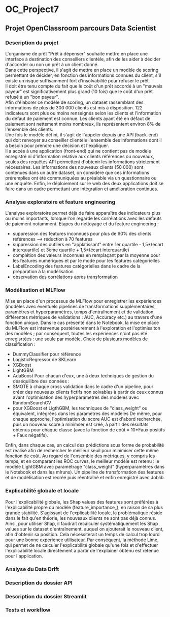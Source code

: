 # OC_Project7
## Projet OpenClassroom parcours Data Scientist

### Description du projet
L'organisme de prêt "Prêt à dépenser" souhaite mettre en place une interface à destination des conseillers clientèle, afin de les aider à décider d'accorder ou non un prêt à un client donné.  
Dans cette perspective, il s'agit de mettre en place un modèle de scoring permettant de décider, en fonction des informations connues du client, s'il existe un risque suffisamment fort d'insolvabilité pour refuser le prêt.  
Il doit être tenu compte du fait que le coût d'un prêt accordé à un "mauvais payeur" est significativement plus grand (10 fois) que le coût d'un prêt refusé à un "bon payeur".  
Afin d'élaborer ce modèle de scoring, un dataset rassemblant des informations de plus de 300 000 clients est mis à disposition. 122 indicateurs sont plus ou moins renseignés selon les clients et l'information du défaut de paiement est connue. Les clients ayant été en défaut de paiement sont nettement moins nombreux, ils représentent environ 8% de l'ensemble des clients.  
Une fois le modèle défini, il s'agit de l'appeler depuis une API (back-end) qui doit renvoyer au conseiller clientèle l'ensemble des informations dont il a besoin pour prendre une décision et l'expliquer.  
Il a accès à une application (front-end) qui ne contient pas de modèle enregistré ni d'information relative aux clients références ou nouveaux, seules des requêtes API permettent d'obtenir les informations strictement nécessaires. Les informations des nouveaux clients (50 000) sont contenues dans un autre dataset, on considère que ces informations préremplies ont été communiquées au préalable via un questionnaire ou une enquête.
Enfin, le déploiement sur le web des deux applications doit se faire dans un cadre permettant une intégration et amélioration continues.

### Analyse exploratoire et feature engineering
L'analyse exploratoire permet déjà de faire apparaître des indicateurs plus ou moins importants, lorsque l'on regarde les corrélations avec les défauts de paiement notamment.
Etapes du nettoyage et du feature engineering :
- suppression des features inconnues pour plus de 60% des clients références --> réduction à 70 features
- suppression des outilers en "applatissant" entre 1er quartile - 1,5*(écart interquartile) et 3ème quartile + 1,5*(écart interquartile)
- complétion des valeurs inconnues en remplaçant par la moyenne pour les features numériques et par le mode pour les features catégorielles
- LabelEncoding des features catégorielles dans le cadre de la préparation à la modélisation
- observation des corrélations après transformation

### Modélisation et MLFlow
Mise en place d'un processus de MLFlow pour enregistrer les expériences (modèles avec éventuels pipelines de transformations supplémentaires, paramètres et hyperparamètres, temps d'entraînement et de validation, différentes métriques de validations : AUC, Accuracy etc.) au travers d'une fonction unique. Dans le cas présenté dans le Notebook, la mise en place du MLFlow est intervenue postérieurement à l'exploration et l'optimisaiton des modèles ; par conséquent, toutes les expériences n'ont pas été enregisrtées : une seule par modèle.
Choix de plusieurs modèles de classification :  
- DummyClassifier pour référence
- LogisticRegressor de SKLearn
- XGBoost
- LightGBM
- AdaBoost
Pour chacun d'eux, une à deux techniques de gestion du déséquilibre des données :
- SMOTE à chaque cross validation dans le cadre d'un pipeline, pour créer des nouveaux clients fictifs non solvables à partir de ceux connus avant l'optimisation des hyperparamètres des modèles avec RandomSearchCV
- pour XGBoost et LigthGBM, les techniques de "class_weight" ou équivalent, intégrées dans les paramètres des modèles
De même, pour chaque approche, l'optimisation du score AUC est d'abord recherchée, puis un nouveau score à minimser est créé, à partir des résultats obtenus pour chaque classe (avec la fonction de coût = 10*Faux positifs + Faux négatifs).

Enfin, dans chaque cas, un calcul des prédictions sous forme de probabilité est réalisé afin de rechercher le meilleur seuil pour minimiser cette même fonction de coût.
Au regard de l'ensemble des métriques, y compris les temps, et en comparant les ROC curves, le meilleur modèle est retenu : le modèle LightGBM avec paramétrage "class_weight" (hyperparamètres dans le Notebook et dans les mlruns).
Un pipeline de transformation des features et de modélisation est recréé puis réentraîné et enfin enregistré avec Joblib.

### Explicabilité globale et locale
Pour l'explicabilité globale, les Shap values des features sont préférées à l'explicabilité propre du modèle (feature_importance_), en raison de sa plus grande stabilité.
S'agissant de l'explicabilité locale, la problématique réside dans le fait qu'en théorie, les nouveaux clients ne sont pas déjà connus. Ainsi, pour utiliser Shap, il faudrait recalculer systématiquement les Shap values sur le dataset d'entraînement, auquel on ajouterait le nouveau client, afin d'obtenir sa position. Cela nécessiterait un temps de calcul trop lourd pour une bonne expérience utilisateur. Par conséquent, la méthode Lime, qui permet de ne calculer l'explicabilité globale qu'une fois et d'effectuer l'explicabilité locale directement à partir de l'explainer obtenu est retenue pour l'application.

### Analyse du Data Drift

### Description du dossier API

### Description du dossier Streamlit

### Tests et workflow
